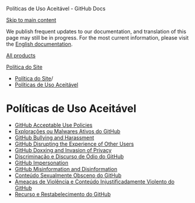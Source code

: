 Políticas de Uso Aceitável - GitHub Docs

[Skip to main content](#main-content)

We publish frequent updates to our documentation, and translation of this page may still be in progress. For the most current information, please visit the [English documentation](/en).

[All products](/pt)

[Política do Site](/pt/site-policy)

* [Política do Site](/pt/site-policy)/
* [Políticas de Uso Aceitável](/pt/site-policy/acceptable-use-policies)

Políticas de Uso Aceitável
==========

* [GitHub Acceptable Use Policies](/pt/site-policy/acceptable-use-policies/github-acceptable-use-policies)
* [Explorações ou Malwares Ativos do GitHub](/pt/site-policy/acceptable-use-policies/github-active-malware-or-exploits)
* [GitHub Bullying and Harassment](/pt/site-policy/acceptable-use-policies/github-bullying-and-harassment)
* [GitHub Disrupting the Experience of Other Users](/pt/site-policy/acceptable-use-policies/github-disrupting-the-experience-of-other-users)
* [GitHub Doxxing and Invasion of Privacy](/pt/site-policy/acceptable-use-policies/github-doxxing-and-invasion-of-privacy)
* [Discriminação e Discurso de Ódio do GitHub](/pt/site-policy/acceptable-use-policies/github-hate-speech-and-discrimination)
* [GitHub Impersonation](/pt/site-policy/acceptable-use-policies/github-impersonation)
* [GitHub Misinformation and Disinformation](/pt/site-policy/acceptable-use-policies/github-misinformation-and-disinformation)
* [Conteúdo Sexualmente Obsceno do GitHub](/pt/site-policy/acceptable-use-policies/github-sexually-obscene-content)
* [Ameaças de Violência e Conteúdo Injustificadamente Violento do GitHub](/pt/site-policy/acceptable-use-policies/github-threats-of-violence-and-gratuitously-violent-content)
* [Recurso e Restabelecimento do GitHub](/pt/site-policy/acceptable-use-policies/github-appeal-and-reinstatement)
